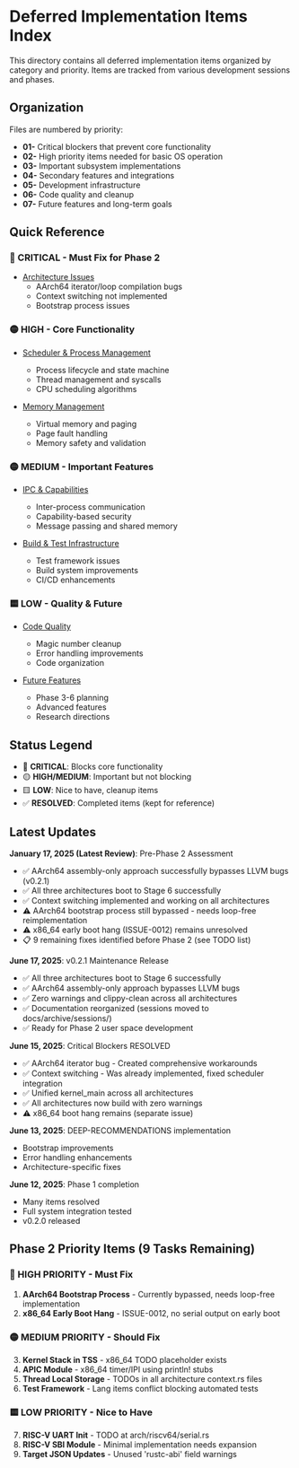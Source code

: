 # Deferred Implementation Items Index

This directory contains all deferred implementation items organized by category and priority. Items are tracked from various development sessions and phases.

## Organization

Files are numbered by priority:
- **01-** Critical blockers that prevent core functionality
- **02-** High priority items needed for basic OS operation  
- **03-** Important subsystem implementations
- **04-** Secondary features and integrations
- **05-** Development infrastructure
- **06-** Code quality and cleanup
- **07-** Future features and long-term goals

## Quick Reference

### 🔴 CRITICAL - Must Fix for Phase 2
- [Architecture Issues](01-CRITICAL-ARCHITECTURE-ISSUES.md)
  - AArch64 iterator/loop compilation bugs
  - Context switching not implemented
  - Bootstrap process issues

### 🟡 HIGH - Core Functionality
- [Scheduler & Process Management](02-SCHEDULER-PROCESS-MANAGEMENT.md)
  - Process lifecycle and state machine
  - Thread management and syscalls
  - CPU scheduling algorithms

- [Memory Management](03-MEMORY-MANAGEMENT.md)
  - Virtual memory and paging
  - Page fault handling
  - Memory safety and validation

### 🟡 MEDIUM - Important Features
- [IPC & Capabilities](04-IPC-CAPABILITY-SYSTEM.md)
  - Inter-process communication
  - Capability-based security
  - Message passing and shared memory

- [Build & Test Infrastructure](05-BUILD-TEST-INFRASTRUCTURE.md)
  - Test framework issues
  - Build system improvements
  - CI/CD enhancements

### 🟨 LOW - Quality & Future
- [Code Quality](06-CODE-QUALITY-CLEANUP.md)
  - Magic number cleanup
  - Error handling improvements
  - Code organization

- [Future Features](07-FUTURE-FEATURES.md)
  - Phase 3-6 planning
  - Advanced features
  - Research directions

## Status Legend

- 🔴 **CRITICAL**: Blocks core functionality
- 🟡 **HIGH/MEDIUM**: Important but not blocking
- 🟨 **LOW**: Nice to have, cleanup items
- ✅ **RESOLVED**: Completed items (kept for reference)

## Latest Updates

**January 17, 2025 (Latest Review)**: Pre-Phase 2 Assessment
- ✅ AArch64 assembly-only approach successfully bypasses LLVM bugs (v0.2.1)
- ✅ All three architectures boot to Stage 6 successfully  
- ✅ Context switching implemented and working on all architectures
- ⚠️ AArch64 bootstrap process still bypassed - needs loop-free reimplementation
- ⚠️ x86_64 early boot hang (ISSUE-0012) remains unresolved
- 📋 9 remaining fixes identified before Phase 2 (see TODO list)

**June 17, 2025**: v0.2.1 Maintenance Release
- ✅ All three architectures boot to Stage 6 successfully
- ✅ AArch64 assembly-only approach bypasses LLVM bugs  
- ✅ Zero warnings and clippy-clean across all architectures
- ✅ Documentation reorganized (sessions moved to docs/archive/sessions/)
- ✅ Ready for Phase 2 user space development

**June 15, 2025**: Critical Blockers RESOLVED
- ✅ AArch64 iterator bug - Created comprehensive workarounds
- ✅ Context switching - Was already implemented, fixed scheduler integration
- ✅ Unified kernel_main across all architectures
- ✅ All architectures now build with zero warnings
- ⚠️ x86_64 boot hang remains (separate issue)

**June 13, 2025**: DEEP-RECOMMENDATIONS implementation
- Bootstrap improvements
- Error handling enhancements
- Architecture-specific fixes

**June 12, 2025**: Phase 1 completion
- Many items resolved
- Full system integration tested
- v0.2.0 released

## Phase 2 Priority Items (9 Tasks Remaining)

### 🔴 HIGH PRIORITY - Must Fix
1. **AArch64 Bootstrap Process** - Currently bypassed, needs loop-free implementation
2. **x86_64 Early Boot Hang** - ISSUE-0012, no serial output on early boot

### 🟡 MEDIUM PRIORITY - Should Fix
3. **Kernel Stack in TSS** - x86_64 TODO placeholder exists
4. **APIC Module** - x86_64 timer/IPI using println! stubs
5. **Thread Local Storage** - TODOs in all architecture context.rs files
6. **Test Framework** - Lang items conflict blocking automated tests

### 🟨 LOW PRIORITY - Nice to Have
7. **RISC-V UART Init** - TODO at arch/riscv64/serial.rs
8. **RISC-V SBI Module** - Minimal implementation needs expansion
9. **Target JSON Updates** - Unused 'rustc-abi' field warnings